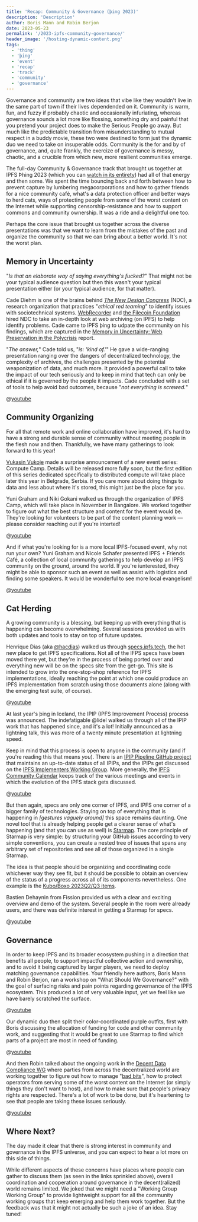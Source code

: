 ```yaml
---
title: 'Recap: Community & Governance (þing 2023)'
description: 'Description'
author: Boris Mann and Robin Berjon
date: 2023-05-23
permalink: '/2023-ipfs-community-governance/'
header_image: '/hosting-dynamic-content.png'
tags:
  - 'thing'
  - 'þing'
  - 'event'
  - 'recap'
  - 'track'
  - 'community'
  - 'governance'
---
```


Governance and community are two ideas that vibe like they wouldn't live in the same part of
town if their lives dependended on it. Community is warm, fun, and fuzzy if probably chaotic 
and occasionally infuriating, whereas governance sounds a lot more like flossing, something 
dry and painful that you pretend your project does to make the Serious People go away. But
much like the predictable transition from misunderstanding to mutual respect in a buddy
movie, these two were destined to form just the dynamic duo we need to take on insuperable 
odds. Community is the for and by of governance, and, quite frankly, the exercize of 
governance is messy, chaotic, and a crucible from which new, more resilient communities 
emerge.

The full-day Community & Governance track that brought us together at IPFS Þhing 2023 
(which you can [watch in its entirety](https://www.youtube.com/playlist?list=PLuhRWgmPaHtTIFbOVO5YfXkoFg6wIGbBN)) had all of that energy and then some.
We spent the time bouncing back and forth between how to prevent capture by lumbering 
megacorporations and how to gather friends for a nice community café, what's a data
protection officer and better ways to herd cats, ways of protecting people from some of the
worst content on the Internet while supporting censorship-resistance and how to support
commons and community ownership. It was a ride and a delightful one too.

Perhaps the core issue that brought us together across the diverse presentations was that 
we want to learn from the mistakes of the past and organize the community so that we can 
bring about a better world. It's not the worst plan.

## Memory in Uncertainty

"*Is that an elaborate way of saying everything's fucked?*" That might not be your
typical audience question but then this wasn't your typical presentation either (or
your typical audience, for that matter).

Cade Diehm is one of the brains behind [*The New Design Congress*](https://newdesigncongress.org/) (NDC),
a research organization that practices "*ethical red teaming*" to identify issues with
sociotechnical systems. [WebRecorder](https://webrecorder.net/) and [the Filecoin Foundation](https://fil.org/) hired NDC to take an
in-depth look at web archiving (on IPFS) to help identify problems. Cade came to IPFS
þing to udpate the community on his findings, which are captured in the
[Memory in Uncertainty: Web Preservation in the Polycrisis](https://members.newdesigncongress.org/memory-in-uncertainty-web-preservation-in-the-polycrisis/) report.

"*The answer,*" Cade told us, "*is: 'kind of.'*" He gave a wide-ranging presentation
ranging over the dangers of decentralized technology, the complexity of archives,
the challenges presented by the potential weaponization of data, and much more.
It provided a powerful call to take the impact of our tech seriously and to keep in mind that
tech can only be ethical if it is governed by the people it impacts. Cade concluded
with a set of tools to help avoid bad outcomes, because "*not everything is screwed.*"

@[youtube](TdiQGXSZmCk)

## Community Organizing

For all that remote work and online collaboration have improved, it's hard to have a
strong and durable sense of community without meeting people in the flesh now and then.
Thankfully, we have many gatherings to look forward to this year!

[Vukasin Vukoje](https://twitter.com/wukoje) made a surprise
announcement of a new event series: Compute Camp. Details will be released more fully
soon, but the first edition of this series dedicated specifically to distributed
compute will take place later this year in Belgrade, Serbia. If you care more about 
doing things to data and less about where it's stored, this might just be the place for
you.

Yuni Graham and Niki Gokani walked us through the organization of IPFS Camp, which 
will take place in November in Bangalore. We worked together to figure out what the
best structure and content for the event would be. They're looking for volunteers
to be part of the content planning work — please consider reaching out if you're
interted!

@[youtube](U5u54jwOg6k)

And if what you're looking for is a more local IPFS-focused event, why not run your
own? Yuni Graham and Nicole Schafer presented IPFS + Friends Café, a collection of local
community gatherings to help develop an IPFS community on the ground, around the
world. If you're iunterested, they might be able to sponsor such an event as well as
assist with logistics and finding some speakers. It would be wonderful to see more
local evangelism!

@[youtube](FII_9VTgDy8)

## Cat Herding

A growing community is a blessing, but keeping up with everything that is happening
can become overwhelming. Several sessions provided us with both updates and tools to
stay on top of future updates.

Henrique Dias (aka [@hacdias](https://twitter.com/hacdias)) walked us through [specs.ipfs.tech](https://specs.ipfs.tech/),
the hot new place to get IPFS specifications. Not all of the IFPS specs have been moved 
there yet, but they're in the process of being ported over and everything new will be
on the specs site from the get-go. This site is intended to grow into the one-stop-shop
reference for IPFS implementations, ideally reaching the point at which one could produce
an IPFS implementation from scratch using those documents alone (along with the emerging
test suite, of course).

@[youtube](vQVnjEIPuCE)

At last year's þing in Iceland, the IPIP (IPFS Improvement Process) process was announced.
The indefatigable @lidel walked us through all of the IPIP work that has happened since,
and it's a lot! Initially announced as a lightning talk, this was more of a twenty minute
presentation at lightning speed.

Keep in mind that this process is open to anyone in the community (and if you're reading
this that means *you*). There is an 
[IPIP Pipeline GitHub project](https://github.com/orgs/ipfs/projects/19) that maintains an
up-to-date status of all IPIPs, and the IPIPs get discussed on the 
[IPFS Implementers Working Group](https://lu.ma/ipfs-implementers). More generally,
the [IPFS Community Calendar](https://lu.ma/ipfs) keeps track of the various meetings and
events in which the evolution of the IPFS stack gets discussed.

@[youtube](WcHlV6sQuDI)

But then again, specs are only one corner of IPFS, and IPFS one corner of a bigger family
of technologies. Staying on top of everything that is happening in *\[gestures vaguely around]* 
this space remains daunting. One novel tool that is already helping people get a clearer
sense of what's happening (and that you can use as well) is [Starmap](https://starmap.site/).
The core principle of Starmap is very simple: by structuring your GitHub issues according to
very simple conventions, you can create a nested tree of issues that spans any arbitrary set
of repositories and see all of those organized in a single Starmap.

The idea is that people should be organizing and coordinating code whichever way they see
fit, but it should be possible to obtain an overview of the status of a progress across all
of its components nevertheless. One example is the 
[Kubo/Boxo 2023Q2/Q3 items](https://starmap.site/roadmap/github.com/ipfs/kubo/issues/9817#list).

Bastien Dehaynin from Fission provided us with a clear and exciting overview and demo of the 
system. Several people in the room were already users, and there was definite interest in 
getting a Starmap for specs.

@[youtube](_HoLDQreF28)

## Governance

In order to keep IPFS and its broader ecosystem pushing in a direction that benefits 
all people, to support impactful collective action and ownership, and to avoid it 
being captured by larger players, we need to deploy matching governance capabilities. 
Your friendly here authors, Boris Mann and Robin Berjon, ran a workshop on "What 
Should We Governance?" with the goal of surfacing risks and pain points regarding 
governance of the IPFS ecosystem. This produced a lot of very valuable input, yet
we feel like we have barely scratched the surface.

@[youtube](svqlHO3K_RQ)

Our dynamic duo then split their color-coordinated purple outfits, first with Boris
discussing the allocation of funding for code and other community work, and
suggesting that it would be great to use Starmap to find which parts of a project
are most in need of funding.

@[youtube](PysiACKo1dI)

And then Robin talked about the ongoing work in the 
[Decent Data Compliance WG](https://github.com/DDC-WG) where parties from across the
decentralized world are working together to figure out how to manage 
"[bad bits](https://badbits.dwebops.pub/)", how to protect operators from serving some
of the worst content on the Internet (or simply things they don't want to host), and how
to make sure that people's privacy rights are respected. There's a lot of work to be
done, but it's heartening to see that people are taking these issues seriously.

@[youtube](bIlji91KEFQ)

## Where Next?

The day made it clear that there is strong interest in community and governance
in the IPFS universe, and you can expect to hear a lot more on this side of things.

While different aspects of these concerns have places where people can gather to 
discuss them (as seen in the links sprinkled above), overall coordination and 
cooperation around governance in the decent(ralized) world remains limited.
We joked that we might need a "Working Group Working Group" to provide lightweight
support for all the community working groups that keep emerging and help them work
together. But the feedback was that it might not actually be such a joke of an idea.
Stay tuned!
